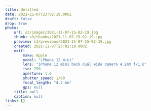 ```yaml
---
title: Untitled
date: 2021-11-07T23:02:19.000Z
draft: false
drop: true
photo:
    url: s3/images/2021-11-07-15-02-19.jpg
    thumb: s3/thumbs/2021-11-07-15-02-19.jpg
    preview: s3/previews/2021-11-07-15-02-19.jpg
    created: 2021-11-07T23:02:19.000Z
    exif:
        make: Apple
        model: "iPhone 12 mini"
        lens: "iPhone 12 mini back dual wide camera 4.2mm f/1.6"
        iso: 250
        aperture: 1.6
        shutter_speed: 1/60
        focal_length: "4.2 mm"
        gps: null
    title: null
    caption: null
links: []
---
```

